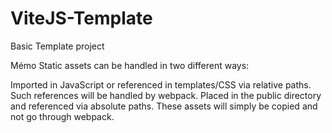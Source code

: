 # ViteJS-Template
Basic Template project



Mémo
Static assets can be handled in two different ways:

Imported in JavaScript or referenced in templates/CSS via relative paths. Such references will be handled by webpack.
Placed in the public directory and referenced via absolute paths. These assets will simply be copied and not go through webpack.
